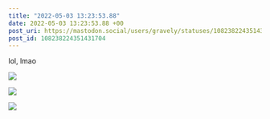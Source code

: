 ```yaml
---
title: "2022-05-03 13:23:53.88"
date: 2022-05-03 13:23:53.88 +00
post_uri: https://mastodon.social/users/gravely/statuses/108238224351431704
post_id: 108238224351431704
---
```

lol, lmao


![](/images/108238224094269442.jpg)

![](/images/108238224225941672.png)

![](/images/108238224308868656.jpg)

